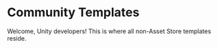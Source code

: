 # Community Templates
Welcome, Unity developers! This is where all non-Asset Store templates reside.  